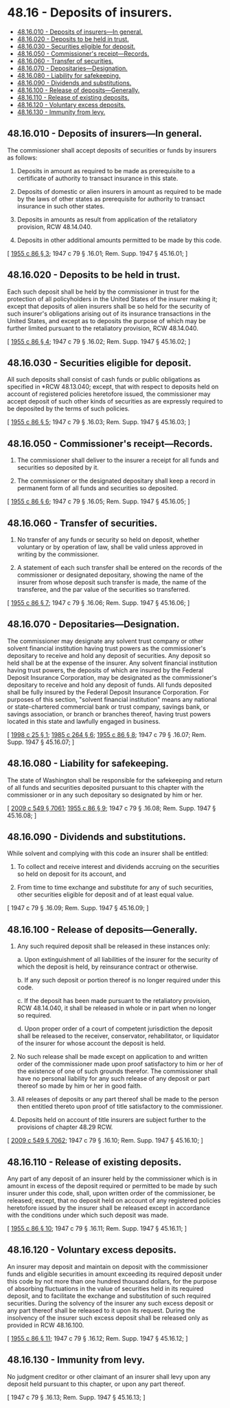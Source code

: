# 48.16 - Deposits of insurers.
* [48.16.010 - Deposits of insurers—In general.](#4816010---deposits-of-insurersin-general)
* [48.16.020 - Deposits to be held in trust.](#4816020---deposits-to-be-held-in-trust)
* [48.16.030 - Securities eligible for deposit.](#4816030---securities-eligible-for-deposit)
* [48.16.050 - Commissioner's receipt—Records.](#4816050---commissioners-receiptrecords)
* [48.16.060 - Transfer of securities.](#4816060---transfer-of-securities)
* [48.16.070 - Depositaries—Designation.](#4816070---depositariesdesignation)
* [48.16.080 - Liability for safekeeping.](#4816080---liability-for-safekeeping)
* [48.16.090 - Dividends and substitutions.](#4816090---dividends-and-substitutions)
* [48.16.100 - Release of deposits—Generally.](#4816100---release-of-depositsgenerally)
* [48.16.110 - Release of existing deposits.](#4816110---release-of-existing-deposits)
* [48.16.120 - Voluntary excess deposits.](#4816120---voluntary-excess-deposits)
* [48.16.130 - Immunity from levy.](#4816130---immunity-from-levy)
## 48.16.010 - Deposits of insurers—In general.
The commissioner shall accept deposits of securities or funds by insurers as follows:

1. Deposits in amount as required to be made as prerequisite to a certificate of authority to transact insurance in this state.

2. Deposits of domestic or alien insurers in amount as required to be made by the laws of other states as prerequisite for authority to transact insurance in such other states.

3. Deposits in amounts as result from application of the retaliatory provision, RCW 48.14.040.

4. Deposits in other additional amounts permitted to be made by this code.

\[ [1955 c 86 § 3](https://leg.wa.gov/CodeReviser/documents/sessionlaw/1955c86.pdf?cite=1955%20c%2086%20§%203); 1947 c 79 § .16.01; Rem. Supp. 1947 § 45.16.01; \]

## 48.16.020 - Deposits to be held in trust.
Each such deposit shall be held by the commissioner in trust for the protection of all policyholders in the United States of the insurer making it; except that deposits of alien insurers shall be so held for the security of such insurer's obligations arising out of its insurance transactions in the United States, and except as to deposits the purpose of which may be further limited pursuant to the retaliatory provision, RCW 48.14.040.

\[ [1955 c 86 § 4](https://leg.wa.gov/CodeReviser/documents/sessionlaw/1955c86.pdf?cite=1955%20c%2086%20§%204); 1947 c 79 § .16.02; Rem. Supp. 1947 § 45.16.02; \]

## 48.16.030 - Securities eligible for deposit.
All such deposits shall consist of cash funds or public obligations as specified in *RCW 48.13.040; except, that with respect to deposits held on account of registered policies heretofore issued, the commissioner may accept deposit of such other kinds of securities as are expressly required to be deposited by the terms of such policies.

\[ [1955 c 86 § 5](https://leg.wa.gov/CodeReviser/documents/sessionlaw/1955c86.pdf?cite=1955%20c%2086%20§%205); 1947 c 79 § .16.03; Rem. Supp. 1947 § 45.16.03; \]

## 48.16.050 - Commissioner's receipt—Records.
1. The commissioner shall deliver to the insurer a receipt for all funds and securities so deposited by it.

2. The commissioner or the designated depositary shall keep a record in permanent form of all funds and securities so deposited.

\[ [1955 c 86 § 6](https://leg.wa.gov/CodeReviser/documents/sessionlaw/1955c86.pdf?cite=1955%20c%2086%20§%206); 1947 c 79 § .16.05; Rem. Supp. 1947 § 45.16.05; \]

## 48.16.060 - Transfer of securities.
1. No transfer of any funds or security so held on deposit, whether voluntary or by operation of law, shall be valid unless approved in writing by the commissioner.

2. A statement of each such transfer shall be entered on the records of the commissioner or designated depositary, showing the name of the insurer from whose deposit such transfer is made, the name of the transferee, and the par value of the securities so transferred.

\[ [1955 c 86 § 7](https://leg.wa.gov/CodeReviser/documents/sessionlaw/1955c86.pdf?cite=1955%20c%2086%20§%207); 1947 c 79 § .16.06; Rem. Supp. 1947 § 45.16.06; \]

## 48.16.070 - Depositaries—Designation.
The commissioner may designate any solvent trust company or other solvent financial institution having trust powers as the commissioner's depositary to receive and hold any deposit of securities. Any deposit so held shall be at the expense of the insurer. Any solvent financial institution having trust powers, the deposits of which are insured by the Federal Deposit Insurance Corporation, may be designated as the commissioner's depositary to receive and hold any deposit of funds. All funds deposited shall be fully insured by the Federal Deposit Insurance Corporation. For purposes of this section, "solvent financial institution" means any national or state-chartered commercial bank or trust company, savings bank, or savings association, or branch or branches thereof, having trust powers located in this state and lawfully engaged in business.

\[ [1998 c 25 § 1](https://lawfilesext.leg.wa.gov/biennium/1997-98/Pdf/Bills/Session%20Laws/House/2144.SL.pdf?cite=1998%20c%2025%20§%201); [1985 c 264 § 6](https://leg.wa.gov/CodeReviser/documents/sessionlaw/1985c264.pdf?cite=1985%20c%20264%20§%206); [1955 c 86 § 8](https://leg.wa.gov/CodeReviser/documents/sessionlaw/1955c86.pdf?cite=1955%20c%2086%20§%208); 1947 c 79 § .16.07; Rem. Supp. 1947 § 45.16.07; \]

## 48.16.080 - Liability for safekeeping.
The state of Washington shall be responsible for the safekeeping and return of all funds and securities deposited pursuant to this chapter with the commissioner or in any such depositary so designated by him or her.

\[ [2009 c 549 § 7061](https://lawfilesext.leg.wa.gov/biennium/2009-10/Pdf/Bills/Session%20Laws/Senate/5038.SL.pdf?cite=2009%20c%20549%20§%207061); [1955 c 86 § 9](https://leg.wa.gov/CodeReviser/documents/sessionlaw/1955c86.pdf?cite=1955%20c%2086%20§%209); 1947 c 79 § .16.08; Rem. Supp. 1947 § 45.16.08; \]

## 48.16.090 - Dividends and substitutions.
While solvent and complying with this code an insurer shall be entitled:

1. To collect and receive interest and dividends accruing on the securities so held on deposit for its account, and

2. From time to time exchange and substitute for any of such securities, other securities eligible for deposit and of at least equal value.

\[ 1947 c 79 § .16.09; Rem. Supp. 1947 § 45.16.09; \]

## 48.16.100 - Release of deposits—Generally.
1. Any such required deposit shall be released in these instances only:

   a. Upon extinguishment of all liabilities of the insurer for the security of which the deposit is held, by reinsurance contract or otherwise.

   b. If any such deposit or portion thereof is no longer required under this code.

   c. If the deposit has been made pursuant to the retaliatory provision, RCW 48.14.040, it shall be released in whole or in part when no longer so required.

   d. Upon proper order of a court of competent jurisdiction the deposit shall be released to the receiver, conservator, rehabilitator, or liquidator of the insurer for whose account the deposit is held.

2. No such release shall be made except on application to and written order of the commissioner made upon proof satisfactory to him or her of the existence of one of such grounds therefor. The commissioner shall have no personal liability for any such release of any deposit or part thereof so made by him or her in good faith.

3. All releases of deposits or any part thereof shall be made to the person then entitled thereto upon proof of title satisfactory to the commissioner.

4. Deposits held on account of title insurers are subject further to the provisions of chapter 48.29 RCW.

\[ [2009 c 549 § 7062](https://lawfilesext.leg.wa.gov/biennium/2009-10/Pdf/Bills/Session%20Laws/Senate/5038.SL.pdf?cite=2009%20c%20549%20§%207062); 1947 c 79 § .16.10; Rem. Supp. 1947 § 45.16.10; \]

## 48.16.110 - Release of existing deposits.
Any part of any deposit of an insurer held by the commissioner which is in amount in excess of the deposit required or permitted to be made by such insurer under this code, shall, upon written order of the commissioner, be released; except, that no deposit held on account of any registered policies heretofore issued by the insurer shall be released except in accordance with the conditions under which such deposit was made.

\[ [1955 c 86 § 10](https://leg.wa.gov/CodeReviser/documents/sessionlaw/1955c86.pdf?cite=1955%20c%2086%20§%2010); 1947 c 79 § .16.11; Rem. Supp. 1947 § 45.16.11; \]

## 48.16.120 - Voluntary excess deposits.
An insurer may deposit and maintain on deposit with the commissioner funds and eligible securities in amount exceeding its required deposit under this code by not more than one hundred thousand dollars, for the purpose of absorbing fluctuations in the value of securities held in its required deposit, and to facilitate the exchange and substitution of such required securities. During the solvency of the insurer any such excess deposit or any part thereof shall be released to it upon its request. During the insolvency of the insurer such excess deposit shall be released only as provided in RCW 48.16.100.

\[ [1955 c 86 § 11](https://leg.wa.gov/CodeReviser/documents/sessionlaw/1955c86.pdf?cite=1955%20c%2086%20§%2011); 1947 c 79 § .16.12; Rem. Supp. 1947 § 45.16.12; \]

## 48.16.130 - Immunity from levy.
No judgment creditor or other claimant of an insurer shall levy upon any deposit held pursuant to this chapter, or upon any part thereof.

\[ 1947 c 79 § .16.13; Rem. Supp. 1947 § 45.16.13; \]

